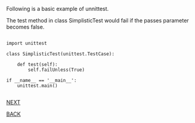 

Following is a basic example of unnittest. 

The test method in class SimplisticTest would fail if the passes parameter becomes false. 


<pre><code>
import unittest

class SimplisticTest(unittest.TestCase):

    def test(self):
        self.failUnless(True)

if __name__ == '__main__':
    unittest.main()
    
</code></pre>


[NEXT](https://github.com/hariniiyer/CSCI-5828_Presentation2_Testing-Frameworks/blob/master/pytest.md)

[BACK](https://github.com/hariniiyer/CSCI-5828_Presentation2_Testing-Frameworks/blob/master/unittest.md)

